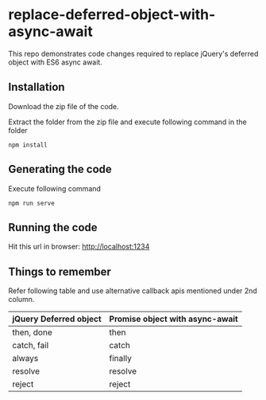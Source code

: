 # replace-deferred-object-with-async-await
This repo demonstrates code changes required to replace jQuery's deferred object with ES6 async await.

## Installation
Download the zip file of the code.

Extract the folder from the zip file and execute following command in the folder

```
npm install
```

## Generating the code
Execute following command

```
npm run serve
```

## Running the code
Hit this url in browser: [http://localhost:1234](http://localhost:1234)

## Things to remember
Refer following table and use alternative callback apis mentioned under 2nd column.

| jQuery Deferred object  | Promise object with async-await |
| ----------------------- | ------------------------------- |
| then, done              | then                            |
| catch, fail             | catch                           |
| always                  | finally                         |
| resolve                 | resolve                         |
| reject                  | reject                          |